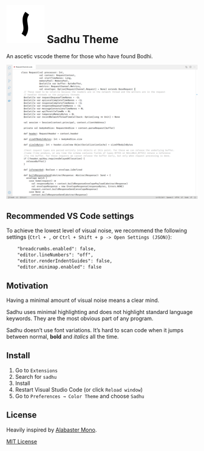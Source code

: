 # <img src="https://raw.githubusercontent.com/bosiakov/vscode-theme-sadhu/main/icon.png" width="100"> Sadhu Theme

An ascetic vscode theme for those who have found Bodhi.

![Screenshot](https://raw.githubusercontent.com/bosiakov/vscode-theme-sadhu/main/screenshot.png)

## Recommended VS Code settings

To achieve the lowest level of visual noise, we recommend the following settings (`Ctrl + ,` or `Ctrl + Shift + p -> Open Settings (JSON)`):

```
    "breadcrumbs.enabled": false,
    "editor.lineNumbers": "off",
    "editor.renderIndentGuides": false,
    "editor.minimap.enabled": false
```

## Motivation

Having a minimal amount of visual noise means a clear mind.

Sadhu uses minimal highlighting and does not highlight standard language keywords. They are the most obvious part of any program.

Sadhu doesn’t use font variations. It’s hard to scan code when it jumps between normal, **bold** and *italics* all the time.


## Install

1. Go to `Extensions`
2. Search for `sadhu`
3. Install
4. Restart Visual Studio Code (or click `Reload window`)
5. Go to `Preferences → Color Theme` and choose `Sadhu`

## License

Heavily inspired by [Alabaster Mono](https://github.com/tonsky/sublime-scheme-alabaster/blob/master/Alabaster%20Mono.sublime-color-scheme).

[MIT License](https://github.com/bosiakov/vscode-theme-sadhu/blob/main/LICENSE)